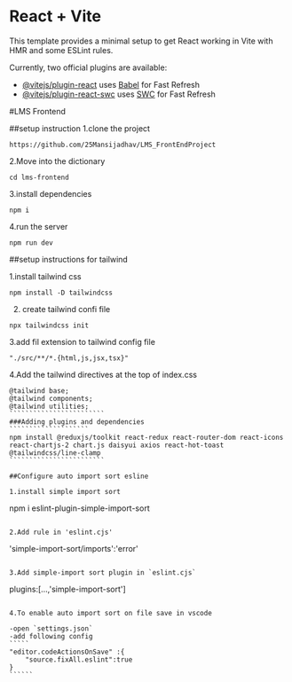 # React + Vite

This template provides a minimal setup to get React working in Vite with HMR and some ESLint rules.

Currently, two official plugins are available:

- [@vitejs/plugin-react](https://github.com/vitejs/vite-plugin-react/blob/main/packages/plugin-react/README.md) uses [Babel](https://babeljs.io/) for Fast Refresh
- [@vitejs/plugin-react-swc](https://github.com/vitejs/vite-plugin-react-swc) uses [SWC](https://swc.rs/) for Fast Refresh


#LMS Frontend

##setup instruction
1.clone the project
````````````
https://github.com/25Mansijadhav/LMS_FrontEndProject
````````````
2.Move into the dictionary
`````````
cd lms-frontend
```````````

3.install dependencies
`````````````
npm i
`````````````

4.run the server
``````````````
npm run dev
```````````````````
##setup instructions for tailwind

1.install tailwind css
``````````````
npm install -D tailwindcss
````````````````````

2. create tailwind confi file
```````````````````````
npx tailwindcss init
```````````````````````````

3.add fil extension to tailwind config file
`````````````````````````
"./src/**/*.{html,js,jsx,tsx}"
```````````````````````````
4.Add the tailwind directives at the top of index.css
`````````````````````````
@tailwind base;
@tailwind components;
@tailwind utilities;
````````````````````````
###Adding plugins and dependencies
````````````````````
npm install @reduxjs/toolkit react-redux react-router-dom react-icons react-chartjs-2 chart.js daisyui axios react-hot-toast @tailwindcss/line-clamp
````````````````````````

##Configure auto import sort esline

1.install simple import sort
`````````````````````````
npm i eslint-plugin-simple-import-sort
````````````````````````````

2.Add rule in 'eslint.cjs'
````````````````````````````
'simple-import-sort/imports':'error'
````````````````````````````

3.Add simple-import sort plugin in `eslint.cjs`
``````````````````````````````
plugins:[...,'simple-import-sort']
``````````````````````````````

4.To enable auto import sort on file save in vscode

-open `settings.json`
-add following config
`````
"editor.codeActionsOnSave" :{
    "source.fixAll.eslint":true
}
``````

